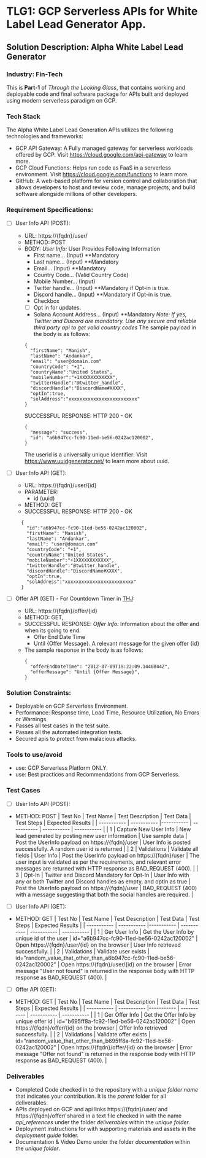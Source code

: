 # TLG1: GCP Serverless APIs for White Label Lead Generator App.
## Solution Description: Alpha White Label Lead Generator
### Industry: Fin-Tech

This is **Part-1** of *Through the Looking Glass*, that contains working and deployable code and final software package for APIs built and deployed using modern serverless paradigm on GCP.

### Tech Stack
The Alpha White Label Lead Generation APIs utilizes the following technologies and frameworks:
- GCP API Gateway: A Fully managed gateway for serverless workloads offered by GCP. Visit https://cloud.google.com/api-gateway to learn more.
- GCP Cloud Functions: Helps run code as FaaS in a serverless environment. Visit https://cloud.google.com/functions to learn more.
- GitHub: A web-based platform for version control and collaboration that allows developers to host and review code, manage projects, and build software alongside millions of other developers.

### Requirement Specifications:
- [ ] User Info API (POST): 
  - URL: https://{fqdn}/user/
  - METHOD: POST
  - BODY: *User Info:* User Provides Following Information
    - First name... (Input) **Mandatory
    - Last name... (Input) **Mandatory
    - Email... (Input) **Mandatory
    - Country Code... (Valid Country Code)
    - Mobile Number... (Input)
    - Twitter handle... (Input) **Mandatory if Opt-in is true.
    - Discord handle... (Input) **Mandatory if Opt-in is true.
    - Checkbox 
    - [ ] Opt in for updates. 
    - Solana Account Address... (Input) **Mandatory
    *Note: If yes, Twitter and Discord are mandatory.*
    *Use any secure and reliable third party api to get valid country codes*
    The sample payload in the body is as follows:
    ```
    {
      "firstName": "Manish",
      "lastName": "Andankar",
      "email": "user@domain.com"
      "countryCode": "+1",
      "countryName":"United States",
      "mobileNumber":"+1XXXXXXXXXXXX",
      "twitterHandle":"@twitter_handle",
      "discordHandle":"DiscordName#XXXX",
      "optIn":true,
      "solAddress":"xxxxxxxxxxxxxxxxxxxxxxxxx"
    }
    ```
    SUCCESSFUL RESPONSE: HTTP 200 - OK
    ```
    {
      "message": "success",
      "id": "a6b947cc-fc90-11ed-be56-0242ac120002",
    }
    ```
    The userid is a universally unique identifier: Visit https://www.uuidgenerator.net/ to learn more about uuid.
    
- [ ] User Info API (GET): 
  - URL: https://{fqdn}/user/{id}
  - PARAMETER:
    - id (uuid)   
  - METHOD: GET
  - SUCCESSFUL RESPONSE: HTTP 200 - OK
  ```
    {
      "id":"a6b947cc-fc90-11ed-be56-0242ac120002",
      "firstName": "Manish",
      "lastName": "Andankar",
      "email": "user@domain.com"
      "countryCode": "+1",
      "countryName":"United States",
      "mobileNumber":"+1XXXXXXXXXXXX",
      "twitterHandle":"@twitter_handle",
      "discordHandle":"DiscordName#XXXX",
      "optIn":true,
      "solAddress":"xxxxxxxxxxxxxxxxxxxxxxxxx"
    }
    ```

- [ ] Offer API (GET) - For Countdown Timer in [THJ](https://github.com/manish-andankar/Alpha-White-Label-Lead-Generator/blob/THJ/README.md): 
  - URL: https://{fqdn}/offer/{id}
  - METHOD: GET,
  - SUCCESSFUL RESPONSE: *Offer Info:* Information about the offer and when its going to end.
    - Offer End Date Time
    - Until {Offer Message}. A relevant message for the given offer {id} 
  - The sample response in the body is as follows:
    ```
    {
      "offerEndDateTime": "2012-07-09T19:22:09.1440844Z",
      "offerMessage": "Until {Offer Message}",
    }
    ```

### Solution Constraints:
  - Deployable on GCP Serverless Environment.
  - Performance: Response time, Load Time, Resource Utilization, No Errors or Warnings.
  - Passes all test cases in the test suite.
  - Passes all the automated integration tests.
  - Secured apis to protect from malacious attacks.

### Tools to use/avoid
  - use: GCP Serverless Platform ONLY.
  - use: Best practices and Recommendations from GCP Serverless.

### Test Cases
- [ ] User Info API (POST): 
- METHOD: POST
  | Test No | Test Name | Test Description | Test Data |  Test Steps | Expected Results |
  | ----------- | ----------- |----------- | ----------- | ----------- | ----------- |
  | 1 | Capture New User Info | New lead generated by posting new user information | Use sample data | Post the UserInfo payload on https://{fqdn}/user  | User Info is posted successfully. A random user id is returned |
  | 2 | Validations | Validate all fields | User Info | Post the UserInfo payload on https://{fqdn}/user  | The user input is validated as per the requirements, and relevant error messages are returned with HTTP response as BAD_REQUEST (400). |
  | 3 | Opt-In | Twitter and Discord Mandatory for Opt-In | User Info with any or both Twitter and Discord handles as empty, and optIn as true | Post the UserInfo payload on https://{fqdn}/user | BAD_REQUEST (400) with a message suggesting that both the social handles are required. |

- [ ] User Info API (GET): 
- METHOD: GET
  | Test No | Test Name | Test Description | Test Data |  Test Steps | Expected Results |
  | ----------- | ----------- |----------- | ----------- | ----------- | ----------- |
  | 1 | Ger User Info | Get the User Info by unique id of the user | id="a6b947cc-fc90-11ed-be56-0242ac120002" | Open https://{fqdn}/user/{id} on the browser | User Info retrieved successfully. |
  | 2 | Validations | Validate user exists | id="random_value_that_other_than_a6b947cc-fc90-11ed-be56-0242ac120002" | Open https://{fqdn}/user/{id} on the browser | Error message "User not found" is returned in the response body with HTTP response as BAD_REQUEST (400). |

- [ ] Offer API (GET): 
- METHOD: GET
  | Test No | Test Name | Test Description | Test Data |  Test Steps | Expected Results |
  | ----------- | ----------- |----------- | ----------- | ----------- | ----------- |
  | 1 | Ger Offer Info | Get the Offer Info by unique offer id | id="b695ff8a-fc92-11ed-be56-0242ac120002" | Open https://{fqdn}/offer/{id} on the browser | Offer Info retrieved successfully. |
  | 2 | Validations | Validate offer exists | id="random_value_that_other_than_b695ff8a-fc92-11ed-be56-0242ac120002" | Open https://{fqdn}/offer/{id} on the browser | Error message "Offer not found" is returned in the response body with HTTP response as BAD_REQUEST (400). |

### Deliverables
  - Completed Code checked in to the repository with a *unique folder name* that indicates your contribution. It is the *parent* folder for all deliverables.
  - APIs deployed on GCP and api links https://{fqdn}/user/ and https://{fqdn}/offer/ shared in a text file checked in with the name *api_references* under the folder *deliverables* within the *unique folder*.
  - Deployment instructions for with supporting materials and assets in the *deployment guide* folder.
  - Documentation & Video Demo under the folder *documentation* within the *unique folder*. 

